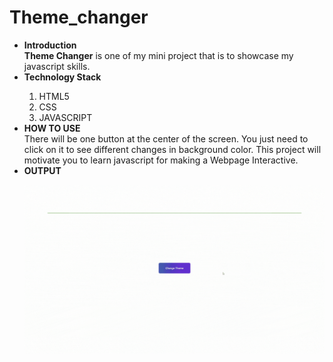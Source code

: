 # Theme_changer
<ul>
<li><b>Introduction</b></li>
<b>Theme Changer</b> is one of my mini project that is to showcase my javascript skills.
<br/>

<li><b>Technology Stack</b></li>
<ol>
<li>HTML5</li>
<li>CSS</li>
<li>JAVASCRIPT</li>
</ol>

<li><b>HOW TO USE</b></li>
There will be one button at the center of the screen. You just need to click on it to see different changes in background color. This project will motivate you to learn javascript for making a Webpage Interactive.


<li><b>OUTPUT</b></li>

![](https://github.com/Abhiraj-Sardar/Theme_changer/blob/master/img/output.gif)

</ul>
